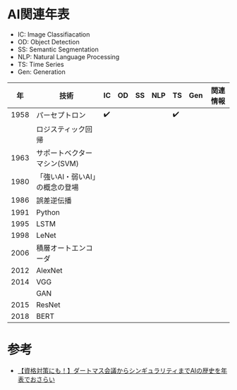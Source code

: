 # AI関連年表

* IC: Image Classifiacation
* OD: Object Detection
* SS: Semantic Segmentation
* NLP: Natural Language Processing
* TS: Time Series
* Gen: Generation

|年|技術|IC|OD|SS|NLP|TS|Gen|関連情報|
|---|---|---|---|---|---|---|---|---|
|1958|パーセプトロン| :heavy_check_mark: |||| :heavy_check_mark: |||
||ロジスティック回帰||||||||
|1963|サポートベクターマシン(SVM)||||||||
|1980|「強いAI・弱いAI」の概念の登場||||||||
|1986|誤差逆伝播||||||||
|1991|Python||||||||
|1995|LSTM||||||||
|1998|LeNet||||||||
|2006|積層オートエンコーダ||||||||
|2012|AlexNet||||||||
|2014|VGG||||||||
||GAN||||||||
|2015|ResNet||||||||
|2018|BERT||||||||


# 参考

* [【資格対策にも！】ダートマス会議からシンギュラリティまでAIの歴史を年表でおさらい](https://ainow.ai/2020/03/25/193030/)
